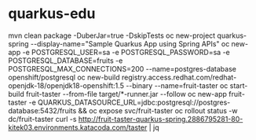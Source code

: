 # quarkus-edu

mvn clean package -DuberJar=true -DskipTests
oc new-project quarkus-spring --display-name="Sample Quarkus App using Spring APIs"
oc new-app -e POSTGRESQL_USER=sa -e POSTGRESQL_PASSWORD=sa -e POSTGRESQL_DATABASE=fruits -e POSTGRESQL_MAX_CONNECTIONS=200 --name=postgres-database openshift/postgresql
oc new-build registry.access.redhat.com/redhat-openjdk-18/openjdk18-openshift:1.5 --binary --name=fruit-taster
oc start-build fruit-taster --from-file target/*-runner.jar --follow
oc new-app fruit-taster -e QUARKUS_DATASOURCE_URL=jdbc:postgresql://postgres-database:5432/fruits && oc expose svc/fruit-taster
oc rollout status -w dc/fruit-taster
curl -s http://fruit-taster-quarkus-spring.2886795281-80-kitek03.environments.katacoda.com/taster | jq
